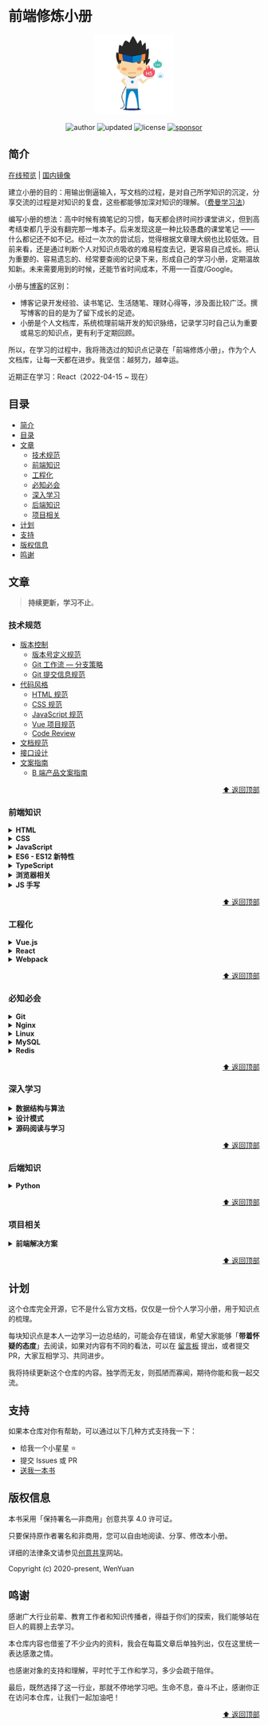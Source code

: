 # 前端修炼小册

<p align="center">
  <img src="/docs/.vuepress/public/img/skills.png" alt="fedbook.cn" width="160" height="160">
</p>

<p align="center">
  <img alt="author" src="https://img.shields.io/badge/author-wenyuan-blue.svg?style=flat-square">
  <img alt="updated" src="https://img.shields.io/badge/update-2022.05-blue.svg?style=flat-square">
  <img alt="license" src="https://img.shields.io/badge/license-CC BY NC 4.0-blue.svg?style=flat-square">
  <a href="https://www.wenyuanblog.com/gift.html" target="_blank">
    <img alt="sponsor" src="https://img.shields.io/badge/sponsor-❤-ff69b4.svg?style=flat-square">
  </a>
</p>

## 简介

[在线预览](https://www.fedbook.cn/) | [国内镜像](https://fedbook.gitee.io/)

建立小册的目的：用输出倒逼输入，写文档的过程，是对自己所学知识的沉淀，分享交流的过程是对知识的复盘，这些都能够加深对知识的理解。（[费曼学习法](https://36kr.com/p/1721599983617)）

编写小册的想法：高中时候有摘笔记的习惯，每天都会挤时间抄课堂讲义，但到高考结束都几乎没有翻完那一堆本子。后来发现这是一种比较愚蠢的课堂笔记 —— 什么都记还不如不记。经过一次次的尝试后，觉得根据文章理大纲也比较低效。目前来看，还是通过判断个人对知识点吸收的难易程度去记，更容易自己成长。把认为重要的、容易遗忘的、经常要查阅的记录下来，形成自己的学习小册，定期温故知新。未来需要用到的时候，还能节省时间成本，不用一一百度/Google。

小册与[博客](https://www.wenyuanblog.com/)的区别：

* 博客记录开发经验、读书笔记、生活随笔、理财心得等，涉及面比较广泛。撰写博客的目的是为了留下成长的足迹。
* 小册是个人文档库，系统梳理前端开发的知识脉络，记录学习时自己认为重要或易忘的知识点，更有利于定期回顾。

所以，在学习的过程中，我将筛选过的知识点记录在「前端修炼小册」，作为个人文档库，让每一天都在进步。我坚信：越努力，越幸运。

近期正在学习：React（2022-04-15 ~ 现在）

## 目录

- [简介](#简介)
- [目录](#目录)
- [文章](#文章)
  - [技术规范](#技术规范)
  - [前端知识](#前端知识)
  - [工程化](#工程化)
  - [必知必会](#必知必会)
  - [深入学习](#深入学习)
  - [后端知识](#后端知识)
  - [项目相关](#项目相关)
- [计划](#计划)
- [支持](#支持)
- [版权信息](#版权信息)
- [鸣谢](#鸣谢)

## 文章

> **持续更新，学习不止**。

### 技术规范

- [版本控制](https://fedbook.cn/style-guide/version-control/)
  - [版本号定义规范](https://fedbook.cn/style-guide/version-control/version-number/)
  - [Git 工作流 — 分支策略](https://fedbook.cn/style-guide/version-control/git-workflow/)
  - [Git 提交信息规范](https://fedbook.cn/style-guide/version-control/git-commit-message/)
- [代码风格](https://fedbook.cn/style-guide/program/)
  - [HTML 规范](https://fedbook.cn/style-guide/program/html-spec/)
  - [CSS 规范](https://fedbook.cn/style-guide/program/css-spec/)
  - [JavaScript 规范](https://fedbook.cn/style-guide/program/javascript-spec/)
  - [Vue 项目规范](https://fedbook.cn/style-guide/program/vuejs-spec/)
  - [Code Review](https://fedbook.cn/style-guide/program/code-review/)
- [文档规范](https://fedbook.cn/style-guide/document/)
- [接口设计](https://fedbook.cn/style-guide/apis/)
- [文案指南](https://fedbook.cn/style-guide/product/)
  - [B 端产品文案指南](https://fedbook.cn/style-guide/version-control/tob/)

<p align=right>
  <a href="#目录">⬆️ 返回顶部</a>
</p>

### 前端知识

<details>
<summary><b>HTML</b></summary>

<br>

- [HTML 基本结构](https://fedbook.cn/frontend-knowledge/html/html-basic-structure/)
- [语义类标签](https://fedbook.cn/frontend-knowledge/html/semantic-elements/)
- 其它知识点，待后续继续补充

</details>

<details>
<summary><b>CSS</b></summary>

<br>

- [CSS 引入方式](https://fedbook.cn/frontend-knowledge/css/ways-to-insert-css/)
- [选择器与样式优先级](https://fedbook.cn/frontend-knowledge/css/selectors-and-selector-priority/)
- [伪元素和伪类](https://fedbook.cn/frontend-knowledge/css/pseudo-elements-and-pseudo-classes/)
- [长度和单位](https://fedbook.cn/frontend-knowledge/css/length-and-units/)
- [盒模型](https://fedbook.cn/frontend-knowledge/css/box-model/)
- [定位（position）](https://fedbook.cn/frontend-knowledge/css/position-property/)
- [浮动（float）](https://fedbook.cn/frontend-knowledge/css/float-property/)
- [BFC](https://fedbook.cn/frontend-knowledge/css/bfc/)
- [经典布局](https://fedbook.cn/frontend-knowledge/css/layout/)
- [Flexbox 布局](https://fedbook.cn/frontend-knowledge/css/flexbox/)
- [Grid 布局](https://fedbook.cn/frontend-knowledge/css/grid/)
- 其它知识点，待后续继续补充

</details>

<details>
<summary><b>JavaScript</b></summary>

<br>

- JavaScript 核心
- [数据类型](https://fedbook.cn/frontend-knowledge/javascript/data-types/)
- [栈空间和堆空间](https://fedbook.cn/frontend-knowledge/javascript/stack-and-heap/)
- [执行上下文和调用栈](https://fedbook.cn/frontend-knowledge/javascript/execution-context/)
- [作用域](https://fedbook.cn/frontend-knowledge/javascript/scope/)
- [闭包](https://fedbook.cn/frontend-knowledge/javascript/closure/)
- [this 指向](https://fedbook.cn/frontend-knowledge/javascript/this-keyword/)
- [原型与原型链](https://fedbook.cn/frontend-knowledge/javascript/prototype-and-prototype-chain/)
- [垃圾回收](https://fedbook.cn/frontend-knowledge/javascript/gc/)
- [同步与异步](https://fedbook.cn/frontend-knowledge/javascript/sync-and-async/)
- [事件循环机制](https://fedbook.cn/frontend-knowledge/javascript/event-loop/)
- [浅克隆与深克隆](https://fedbook.cn/frontend-knowledge/javascript/shallow-clone-and-deep-clone/)
- [高阶函数](https://fedbook.cn/frontend-knowledge/javascript/higher-order-function/)
- JavaScript 专题
- [数组遍历的几种方式](https://fedbook.cn/frontend-knowledge/javascript/array-iteration/)
- [对象遍历的几种方式](https://fedbook.cn/frontend-knowledge/javascript/object-iteration/)
- [继承的八种方式](https://fedbook.cn/frontend-knowledge/javascript/inheritance/)
- [声明函数的六种方式](https://fedbook.cn/frontend-knowledge/javascript/function-declare/)
- [调用函数的四种方式](https://fedbook.cn/frontend-knowledge/javascript/function-invocation/)
- 其它知识点，待后续继续补充

</details>

<details>
<summary><b>ES6 - ES12 新特性</b></summary>

<br>

- [ECMAScript2015(ES6)](https://fedbook.cn/frontend-knowledge/es6-and-beyond/es6-let-const/)
- [ECMAScript2016(ES7)](https://fedbook.cn/frontend-knowledge/es6-and-beyond/es7-array/)
- [ECMAScript2017(ES8)](https://fedbook.cn/frontend-knowledge/es6-and-beyond/es8-async-await/)
- [ECMAScript2018(ES9)](https://fedbook.cn/frontend-knowledge/es6-and-beyond/es9-for-await-of/)
- [ECMAScript2019(ES10)](https://fedbook.cn/frontend-knowledge/es6-and-beyond/es10-object/)
- [ECMAScript2020(ES11)](https://fedbook.cn/frontend-knowledge/es6-and-beyond/es11-string/)
- [ECMAScript2021(ES12)](https://fedbook.cn/frontend-knowledge/es6-and-beyond/es12-string/)

</details>

<details>
<summary><b>TypeScript</b></summary>

<br>

- TypeScript 基础
- [基础类型](https://fedbook.cn/frontend-knowledge/typescript/basic-types/)
- [字面量类型](https://fedbook.cn/frontend-knowledge/typescript/literal/)
- [函数](https://fedbook.cn/frontend-knowledge/typescript/function/)
- [类](https://fedbook.cn/frontend-knowledge/typescript/class/)
- [接口类型与类型别名](https://fedbook.cn/frontend-knowledge/typescript/interface-and-type/)
- [联合类型与交叉类型](https://fedbook.cn/frontend-knowledge/typescript/union-and-intersection/)
- [枚举](https://fedbook.cn/frontend-knowledge/typescript/enum/)
- [泛型](https://fedbook.cn/frontend-knowledge/typescript/generics/)
- TypeScript 进阶
- [类型守卫](https://fedbook.cn/frontend-knowledge/typescript/type-guard/)

</details>

<details>
<summary><b>浏览器相关</b></summary>

<br>

- 浏览器工作原理
- [浏览器宏观认识](https://fedbook.cn/frontend-knowledge/browser/browser-macro-knowledge/)
- [浏览器内核与 JavaScript 引擎](https://fedbook.cn/frontend-knowledge/browser/kernel-and-javascript-engine/)
- [渲染引擎的工作原理](https://fedbook.cn/frontend-knowledge/browser/execution-details-of-rendering-process/)
- [V8 引擎的工作原理](https://fedbook.cn/frontend-knowledge/browser/execution-details-of-v8-engine/)
- 浏览器安全
- [同源策略](https://fedbook.cn/frontend-knowledge/browser/same-origin-policy/)
- [跨站脚本攻击（XSS）](https://fedbook.cn/frontend-knowledge/browser/xss/)
- [CSRF 攻击](https://fedbook.cn/frontend-knowledge/browser/csrf/)
- [网络安全协议（HTTPS）](https://fedbook.cn/frontend-knowledge/browser/https/)

</details>

<details>
<summary><b>JS 手写</b></summary>

<br>

- 简单手写：函数
- [实现防抖函数（debounce）](https://fedbook.cn/frontend-knowledge/javascript-handwritten/实现防抖函数-debounce/)
- [实现节流函数（throttle）](https://fedbook.cn/frontend-knowledge/javascript-handwritten/实现节流函数-throttle/)
- [实现浅克隆（shallowClone）](https://fedbook.cn/frontend-knowledge/javascript-handwritten/实现浅克隆-shallow-clone/)
- [实现深克隆（deepClone）](https://fedbook.cn/frontend-knowledge/javascript-handwritten/实现深克隆-deep-clone/)
- [实现 instanceof 运算符](https://fedbook.cn/frontend-knowledge/javascript-handwritten/实现instanceof运算符/)
- [实现 Object.create 方法](https://fedbook.cn/frontend-knowledge/javascript-handwritten/实现object-create方法/)
- [实现 new 运算符](https://fedbook.cn/frontend-knowledge/javascript-handwritten/实现new运算符/)
- [实现 call 方法](https://fedbook.cn/frontend-knowledge/javascript-handwritten/实现call方法/)
- [实现 apply 方法](https://fedbook.cn/frontend-knowledge/javascript-handwritten/实现apply方法/)
- [实现 bind 方法](https://fedbook.cn/frontend-knowledge/javascript-handwritten/实现bind方法/)
- 其它知识点，待后续继续补充
- 复杂手写：类库
- [实现符合 Promises/A+ 规范的 Promise](https://fedbook.cn/frontend-knowledge/javascript-handwritten/my-promise/)
- 其它知识点，待后续继续补充

</details>

<p align=right>
  <a href="#目录">⬆️ 返回顶部</a>
</p>

### 工程化

<details>
<summary><b>Vue.js</b></summary>

<br>

- [基础用法要点](https://fedbook.cn/frontend-engineering/vuejs/basic-use/)
- [高级用法特性](https://fedbook.cn/frontend-engineering/vuejs/advanced-use/)
- [响应式原理](https://fedbook.cn/frontend-engineering/vuejs/reactive-data/)
- [虚拟 DOM 与 diff 算法](https://fedbook.cn/frontend-engineering/vuejs/virtual-dom-and-diff/)
- [模板编译](https://fedbook.cn/frontend-engineering/vuejs/template-compile/)
- [组件渲染与更新](https://fedbook.cn/frontend-engineering/vuejs/component-render-and-update/)
- [前端路由原理](https://fedbook.cn/frontend-engineering/vuejs/vue-router/)

</details>

<details>
<summary><b>React</b></summary>

<br>

- React 基础
- [React JSX](https://fedbook.cn/frontend-engineering/react/react-jsx/)
- [React Hooks（内置）](https://fedbook.cn/frontend-engineering/react/react-internal-hooks/)
- [React Hooks（自定义）](https://fedbook.cn/frontend-engineering/react/react-custom-hooks/)
- [函数组件设计模式](https://fedbook.cn/frontend-engineering/react/function-component-design-patterns/)
- [React 表单知识点](https://fedbook.cn/frontend-engineering/react/form/)
- 近期在学习，每日更新

</details>

<details>
<summary><b>Webpack</b></summary>

<br>

- [核心概念](https://fedbook.cn/frontend-engineering/webpack/core-concept/)
- [基本配置](https://fedbook.cn/frontend-engineering/webpack/basic-config/)
- [高级配置](https://fedbook.cn/frontend-engineering/webpack/advanced-config/)
- [性能优化 - 构建速度](https://fedbook.cn/frontend-engineering/webpack/performance-optimization-in-build/)
- [性能优化 - 产出代码](https://fedbook.cn/frontend-engineering/webpack/performance-optimization-in-output/)
- [最佳实践 - 通用模板](https://fedbook.cn/frontend-engineering/webpack/generic-template/)

</details>

<p align=right>
  <a href="#目录">⬆️ 返回顶部</a>
</p>

### 必知必会

<details>
<summary><b>Git</b></summary>

<br>

- Git 知识整理
- [常用命令清单](https://fedbook.cn/basic-skills/git/common-command-manual/)
- [git rebase 的两种用法](https://fedbook.cn/basic-skills/git/git-rebase/)
- [配置密钥实现免密操作](https://fedbook.cn/basic-skills/git/add-ssh-key/)
- Git 常见问题
- [clone 速度过慢影响效率](https://fedbook.cn/basic-skills/git/solution-to-clone-too-slow/)
- [修改 commit 信息](https://fedbook.cn/basic-skills/git/solution-to-commit-info-mistake/)
- [已 commit 未 push，想修改代码](https://fedbook.cn/basic-skills/git/solution-to-last-commit-code-mistake/)
- [已 commit 未 push，漏提交文件](https://fedbook.cn/basic-skills/git/solution-to-missed-file-in-last-commit/)
- [刚刚的 commit 有误，想要撤回](https://fedbook.cn/basic-skills/git/solution-to-withdraw-last-commit/)
- [刚刚的 push 有误，想要撤回](https://fedbook.cn/basic-skills/git/solution-to-withdraw-last-push/)
- [pull 时发现代码冲突，如何解决](https://fedbook.cn/basic-skills/git/solution-to-code-conflict/)
- [如何修改历史 commits 中的用户名和邮箱](https://fedbook.cn/basic-skills/git/solution-to-change-name-and-email-in-history-commits/)
- [如何迁移仓库并保留 commits 记录](https://fedbook.cn/basic-skills/git/solution-to-migrate-repository-without-losing-history-commits/)
- [如何参与开源项目 - 提交 PR 与更新 Fork 分支](https://fedbook.cn/basic-skills/git/solution-to-participate-in-open-source-projects/)
- [如何使用 GitFlow 工作流进行团队协作](https://fedbook.cn/basic-skills/git/solution-to-gitflow/)

</details>

<details>
<summary><b>Nginx</b></summary>

<br>

- Nginx 基础知识
- [正向代理与反向代理](https://fedbook.cn/basic-skills/nginx/forward-proxy-and-reverse-proxy/)
- [负载均衡](https://fedbook.cn/basic-skills/nginx/load-balancing/)
- Nginx 用法整理
- [Nginx 的安装](https://fedbook.cn/basic-skills/nginx/installation-of-nginx/)
- [Nginx 的卸载](https://fedbook.cn/basic-skills/nginx/uninstallation-of-nginx/)
- [Nginx 常用命令](https://fedbook.cn/basic-skills/nginx/common-commands/)
- [Nginx 设置开机自启](https://fedbook.cn/basic-skills/nginx/set-auto-start-after-server-reboot/)
- [Nginx 配置文件详解](https://fedbook.cn/basic-skills/nginx/config-file-params-explanation/)
- [Nginx 配置文件模板](https://fedbook.cn/basic-skills/nginx/config-file-generic-template/)
- [Nginx 安全访问控制](https://fedbook.cn/basic-skills/nginx/ngx-http-access-module/)
- [Nginx 文件列表功能](https://fedbook.cn/basic-skills/nginx/ngx-http-autoindex-module/)
- [Nginx 页面安全认证](https://fedbook.cn/basic-skills/nginx/ngx-http-auth-basic-module/)
- [Nginx 部署 Https 安全认证](https://fedbook.cn/basic-skills/nginx/deploy-https-security-auth/)
- [Nginx 限流常用模块](https://fedbook.cn/basic-skills/nginx/traffic-limiting-modules/)
- Nginx 部署方案
- [Nginx 部署前后端分离项目](https://fedbook.cn/basic-skills/nginx/practice-in-front-end-separation-project/)
- 其它知识点，待后续继续补充

</details>

<details>
<summary><b>Linux</b></summary>

<br>

- Linux 基础知识
- [常用命令](https://fedbook.cn/basic-skills/linux/common-commands/)
- Linux 常见问题
- [vim 中文乱码问题](https://fedbook.cn/basic-skills/linux/solution-to-vim-encoding/)

</details>

<details>
<summary><b>MySQL</b></summary>

<br>

- MySQL 基础知识
- [MySQL 数据类型](https://fedbook.cn/basic-skills/mysql/data-types/)
- [MySQL 主键和自增 ID](https://fedbook.cn/basic-skills/mysql/primary-key-and-increment-id/)
- MySQL 日常运维
- [MySQL 的安装与卸载](https://fedbook.cn/basic-skills/mysql/installation-of-mysql/)
- [MySQL 常用命令](https://fedbook.cn/basic-skills/mysql/common-commands/)
- [MySQL 数据库设计规范](https://fedbook.cn/basic-skills/mysql/db-design-spec/)
- 其它知识点，待后续继续补充

</details>

<details>
<summary><b>Redis</b></summary>

<br>

- Redis 基础知识
- [Redis 数据类型](https://fedbook.cn/basic-skills/redis/data-types/)
- [Redis 缓存三大问题](https://fedbook.cn/basic-skills/redis/three-cache-problems/)

</details>

<p align=right>
  <a href="#目录">⬆️ 返回顶部</a>
</p>

### 深入学习

<details>
<summary><b>数据结构与算法</b></summary>

<br>

- [复杂度分析](https://fedbook.cn/in-depth-learning/algorithm/complexity-analysis/)
- [数据结构之数组](https://fedbook.cn/in-depth-learning/algorithm/array/)
- [数据结构之链表](https://fedbook.cn/in-depth-learning/algorithm/linked-list/)
- 学习计划调整，延后学习

</details>

<details>
<summary><b>设计模式</b></summary>

<br>

- 前置知识
- [设计原则](https://fedbook.cn/in-depth-learning/design-patterns/5-principles/)
- [设计模式简介](https://fedbook.cn/in-depth-learning/design-patterns/23-patterns/)
- [UML 类图](https://fedbook.cn/in-depth-learning/design-patterns/uml-class-diagram/)
- 创建型模式
- [工厂模式](https://fedbook.cn/in-depth-learning/design-patterns/factory-pattern/)
- [抽象工厂模式](https://fedbook.cn/in-depth-learning/design-patterns/abstract-factory-pattern/)
- [建造者模式](https://fedbook.cn/in-depth-learning/design-patterns/builder-pattern/)
- [单例模式](https://fedbook.cn/in-depth-learning/design-patterns/singleton-pattern/)
- [原型模式(前端不常用)](https://fedbook.cn/in-depth-learning/design-patterns/prototype-pattern/)
- 结构型模式
- [适配器模式](https://fedbook.cn/in-depth-learning/design-patterns/adapter-pattern/)
- [装饰器模式](https://fedbook.cn/in-depth-learning/design-patterns/decorator-pattern/)
- [代理模式](https://fedbook.cn/in-depth-learning/design-patterns/proxy-pattern/)
- [外观模式](https://fedbook.cn/in-depth-learning/design-patterns/facade-pattern/)
- [桥接模式(前端不常用)](https://fedbook.cn/in-depth-learning/design-patterns/bridge-pattern/)
- [组合模式(前端不常用)](https://fedbook.cn/in-depth-learning/design-patterns/composite-pattern/)
- [享元模式(前端不常用)](https://fedbook.cn/in-depth-learning/design-patterns/flyweight-pattern/)
- 行为型模式
- [观察者模式](https://fedbook.cn/in-depth-learning/design-patterns/observer-pattern/)
- [迭代器模式](https://fedbook.cn/in-depth-learning/design-patterns/iterator-pattern/)
- [状态模式](https://fedbook.cn/in-depth-learning/design-patterns/state-pattern/)
- [策略模式(前端不常用)](https://fedbook.cn/in-depth-learning/design-patterns/strategy-pattern/)
- [模板方法模式(前端不常用)](https://fedbook.cn/in-depth-learning/design-patterns/template-method-pattern/)
- [职责链模式(前端不常用)](https://fedbook.cn/in-depth-learning/design-patterns/chain-of-responsibility-pattern/)
- [命令模式(前端不常用)](https://fedbook.cn/in-depth-learning/design-patterns/command-pattern/)
- [备忘录模式(前端不常用)](https://fedbook.cn/in-depth-learning/design-patterns/memento-pattern/)
- [中介者模式(前端不常用)](https://fedbook.cn/in-depth-learning/design-patterns/mediator-pattern/)
- [访问者模式和解释器模式(不常用)](https://fedbook.cn/in-depth-learning/design-patterns/visitor-pattern-and-interpreter-pattern/)

</details>

<details>
<summary><b>源码阅读与学习</b></summary>

<br>

- [Vue3 源码中的基础工具函数](https://fedbook.cn/in-depth-learning/source-code/vue3-utils/)
- 抽空学习，不占用主学习进程

</details>

<p align=right>
  <a href="#目录">⬆️ 返回顶部</a>
</p>

### 后端知识

<details>
<summary><b>Python</b></summary>

<br>

- Python 基础
- [编译器与解释器](https://fedbook.cn/backend-knowledge/python/compiler-and-interpreter/)
- [语法规范](https://fedbook.cn/backend-knowledge/python/grammar/)
- [变量与常量](https://fedbook.cn/backend-knowledge/python/variables-and-constants/)
- [数据类型](https://fedbook.cn/backend-knowledge/python/data-types/)
- [函数参数](https://fedbook.cn/backend-knowledge/python/function-params/)
- [函数装饰器](https://fedbook.cn/backend-knowledge/python/function-decorators/)
- [面向对象编程](https://fedbook.cn/backend-knowledge/python/oop/)
- [类和实例](https://fedbook.cn/backend-knowledge/python/class-and-instance/)
- [类的继承](https://fedbook.cn/backend-knowledge/python/class-inheritance/)
- [类成员保护](https://fedbook.cn/backend-knowledge/python/class-access-modifiers/)
- Python 模块
- [使用 xlrd 处理旧版本 Excel](https://fedbook.cn/backend-knowledge/python/python-lib-xlrd/)
- [使用 openpyxl 处理新版本 Excel](https://fedbook.cn/backend-knowledge/python/python-lib-openpyxl/)
- [使用 smtplib 发送电子邮件](https://fedbook.cn/backend-knowledge/python/python-lib-smtplib/)
- [使用 subprocess 执行 cmd](https://fedbook.cn/backend-knowledge/python/python-lib-subprocess/)
- [使用 telnetlib 执行 Telnet](https://fedbook.cn/backend-knowledge/python/python-lib-telnetlib/)
- [使用 Paramiko 执行 SSH](https://fedbook.cn/backend-knowledge/python/python-lib-paramiko/)
- [使用 Fabric 执行 SSH](https://fedbook.cn/backend-knowledge/python/python-lib-fabric/)
- 其它知识点，待后续继续补充

</details>

<p align=right>
  <a href="#目录">⬆️ 返回顶部</a>
</p>

### 项目相关

<details>
<summary><b>前端解决方案</b></summary>

<br>

- [前端登录方案总结](https://fedbook.cn/project/solutions/login/)
- [大文件分片上传和断点续传](https://fedbook.cn/project/solutions/file-upload/)

</details>

<p align=right>
  <a href="#目录">⬆️ 返回顶部</a>
</p>

## 计划

这个仓库完全开源，它不是什么官方文档，仅仅是一份个人学习小册，用于知识点的梳理。

每块知识点是本人一边学习一边总结的，可能会存在错误，希望大家能够「**带着怀疑的态度**」去阅读，如果对内容有不同的看法，可以在 [留言板](https://github.com/wenyuan/fedbook/issues/new?title=【讨论】此处填写文章标题&body=-%20文章标题：%0A-%20文章链接：%0A-%20我的疑问/观点：%0A-%20推荐资料： "留言版") 提出，或者提交 PR，大家互相学习、共同进步。

我将持续更新这个仓库的内容。独学而无友，则孤陋而寡闻，期待你能和我一起交流。

## 支持

如果本仓库对你有帮助，可以通过以下几种方式支持我一下：

* 给我一个小星星 ⭐️
* 提交 Issues 或 PR
* [送我一本书](https://www.wenyuanblog.com/gift.html)

## 版权信息

本书采用「保持署名—非商用」创意共享 4.0 许可证。

只要保持原作者署名和非商用，您可以自由地阅读、分享、修改本小册。

详细的法律条文请参见[创意共享](http://creativecommons.org/licenses/by-nc/4.0/)网站。

Copyright (c) 2020-present, WenYuan

## 鸣谢

感谢广大行业前辈、教育工作者和知识传播者，得益于你们的探索，我们能够站在巨人的肩膀上去学习。

本仓库内容也借鉴了不少业内的资料，我会在每篇文章后单独列出，仅在这里统一表达感激之情。

也感谢对象的支持和理解，平时忙于工作和学习，多少会疏于陪伴。

最后，既然选择了这一行业，那就不停地学习吧。生命不息，奋斗不止，感谢你正在访问本仓库，让我们一起加油吧！

<p align=right>
  <a href="#目录">⬆️ 返回顶部</a>
</p>
